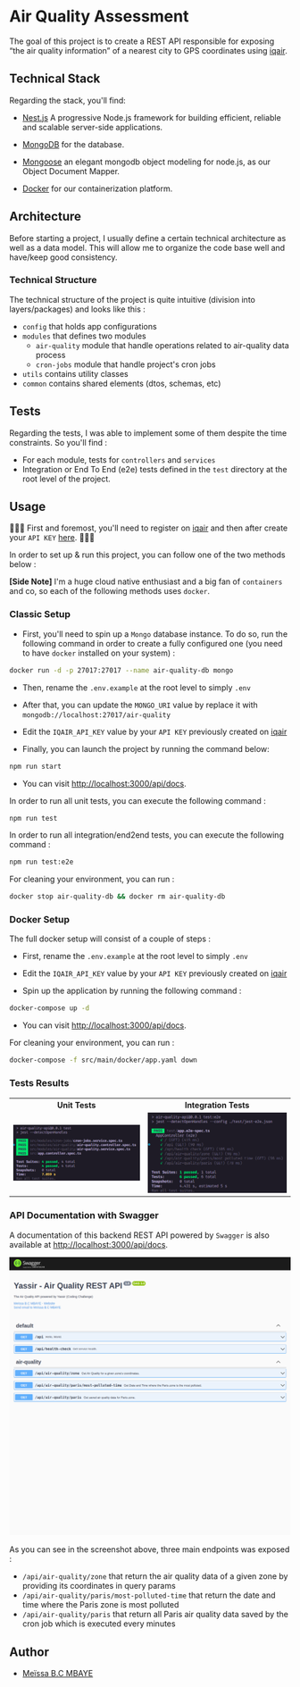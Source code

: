 # Air Quality Assessment

The goal of this project is to create a REST API responsible for exposing “the air
quality information” of a nearest city to GPS coordinates using [iqair](https://www.iqair.com/fr/commercial/air-quality-monitors/airvisual-platform/api).

## Technical Stack

Regarding the stack, you'll find:

- [Nest.js](https://nestjs.com) A progressive Node.js framework for building efficient, reliable and scalable server-side applications.

- [MongoDB](https://www.mongodb.com) for the database.

- [Mongoose](https://mongoosejs.com) an elegant mongodb object modeling for node.js, as our Object Document Mapper. 

- [Docker](https://www.docker.com) for our containerization platform.

## Architecture

Before starting a project, I usually define a certain technical architecture as well as a data model.
This will allow me to organize the code base well and have/keep good consistency.

### Technical Structure

The technical structure of the project is quite intuitive (division into layers/packages) and looks like this :

- `config` that holds app configurations
- `modules` that defines two modules
  - `air-quality` module that handle operations related to air-quality data process
  - `cron-jobs` module that handle project's cron jobs
- `utils` contains utility classes
- `common` contains shared elements (dtos, schemas, etc)

## Tests

Regarding the tests, I was able to implement some of them despite the time constraints. So you'll find :

- For each module, tests for `controllers` and `services`
- Integration or End To End (e2e) tests defined in the `test` directory at the root level of the project.

## Usage

🚨🚨🚨 First and foremost, you'll need to register on [iqair](https://www.iqair.com) and then after create your `API KEY` [here](https://www.iqair.com/fr/dashboard/api). 🚨🚨🚨 

In order to set up & run this project, you can follow one of the two methods below :

**[Side Note]** I'm a huge cloud native enthusiast and a big fan of `containers` and co, so each of the following methods uses `docker`.

### Classic Setup

- First, you'll need to spin up a `Mongo` database instance. To do so, run the following command in order to create
  a fully configured one (you need to have `docker` installed on your system) :
```bash
docker run -d -p 27017:27017 --name air-quality-db mongo
```

- Then, rename the `.env.example` at the root level to simply `.env`

- After that, you can update the `MONGO_URI` value by replace it with `mongodb://localhost:27017/air-quality`

- Edit the `IQAIR_API_KEY` value by your `API KEY` previously created on [iqair](https://www.iqair.com/fr/dashboard/api)

- Finally, you can launch the project by running the command below:
```bash
npm run start
```

- You can visit <http://localhost:3000/api/docs>.

In order to run all unit tests, you can execute the following command :
```bash
npm run test
```

In order to run all integration/end2end tests, you can execute the following command :
```bash
npm run test:e2e
```

For cleaning your environment, you can run :
```bash
docker stop air-quality-db && docker rm air-quality-db
```

### Docker Setup

The full docker setup will consist of a couple of steps :

- First, rename the `.env.example` at the root level to simply `.env`

- Edit the `IQAIR_API_KEY` value by your `API KEY` previously created on [iqair](https://www.iqair.com/fr/dashboard/api)

- Spin up the application by running the following command :
```bash
docker-compose up -d
```

- You can visit <http://localhost:3000/api/docs>.

For cleaning your environment, you can run :
```bash
docker-compose -f src/main/docker/app.yaml down
```

### Tests Results

<table>
<tr>
    <th>Unit Tests</th>
    <th>Integration Tests</th>
</tr>
    <tr>
        <td><img src="screenshots/unit-tests.png" alt="unit-tests-restults"></td>
        <td><img src="screenshots/e2e-tests.png" alt="e2e-tests-restults"></td>
    </tr>
</table>

### API Documentation with Swagger

A documentation of this backend REST API powered by `Swagger` is also available at <http://localhost:3000/api/docs>.

![screenshot](screenshots/air-quality-swagger-ui.png)

As you can see in the screenshot above, three main endpoints was exposed :

- `/api/air-quality/zone` that return the air quality data of a given zone by providing its coordinates in query params
- `/api/air-quality/paris/most-polluted-time` that return the date and time where the Paris zone is most polluted
- `/api/air-quality/paris` that return all Paris air quality data saved by the cron job which is executed every minutes

## Author

- [Meïssa B.C MBAYE](https://www.linkedin.com/in/meissa-bc-mbaye/)
